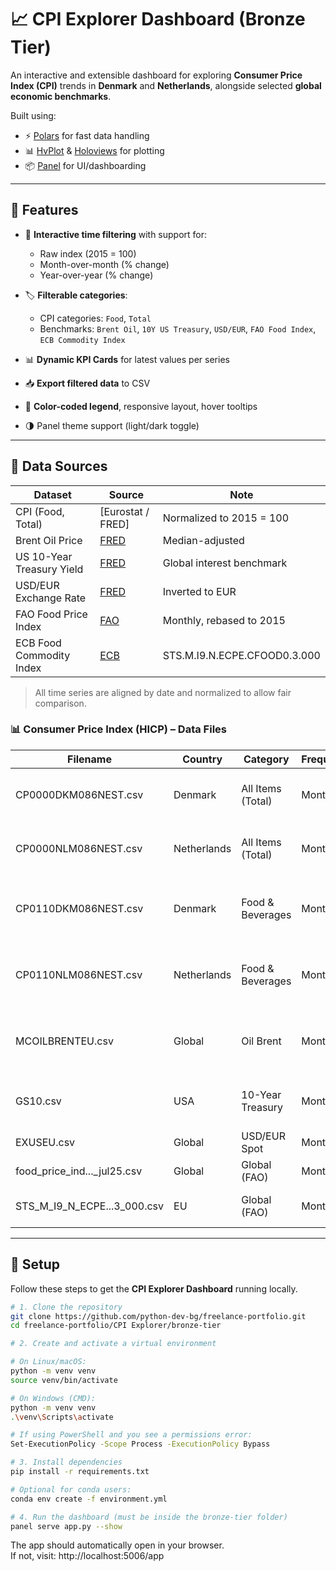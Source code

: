 

# 📈 CPI Explorer Dashboard (Bronze Tier)

An interactive and extensible dashboard for exploring **Consumer Price Index (CPI)** trends in **Denmark** and **Netherlands**, alongside selected **global economic benchmarks**.

Built using:
- ⚡️ [Polars](https://www.pola.rs/) for fast data handling
- 📊 [HvPlot](https://hvplot.holoviz.org/) & [Holoviews](https://holoviews.org/) for plotting
- 📦 [Panel](https://panel.holoviz.org/) for UI/dashboarding

---

## 🚀 Features

- 📅 **Interactive time filtering** with support for:
  - Raw index (2015 = 100)
  - Month-over-month (% change)
  - Year-over-year (% change)

- 🏷 **Filterable categories**:
  - CPI categories: `Food`, `Total`
  - Benchmarks: `Brent Oil`, `10Y US Treasury`, `USD/EUR`, `FAO Food Index`, `ECB Commodity Index`

- 📊 **Dynamic KPI Cards** for latest values per series
- 📥 **Export filtered data** to CSV
- 🎨 **Color-coded legend**, responsive layout, hover tooltips
- 🌗 Panel theme support (light/dark toggle)

---

## 📁 Data Sources

| Dataset                       | Source                         | Note                         |
|------------------------------|--------------------------------|------------------------------|
| CPI (Food, Total)            | [Eurostat / FRED]              | Normalized to 2015 = 100     |
| Brent Oil Price              | [FRED](https://fred.stlouisfed.org/series/MCOILBRENTEU)         | Median-adjusted              |
| US 10-Year Treasury Yield    | [FRED](https://fred.stlouisfed.org/series/GS10)                 | Global interest benchmark    |
| USD/EUR Exchange Rate        | [FRED](https://fred.stlouisfed.org/series/EXUSEU)               | Inverted to EUR              |
| FAO Food Price Index         | [FAO](https://www.fao.org/worldfoodsituation/foodpricesindex/)  | Monthly, rebased to 2015     |
| ECB Food Commodity Index     | [ECB](https://data.ecb.europa.eu/)                              | STS.M.I9.N.ECPE.CFOOD0.3.000 |

> All time series are aligned by date and normalized to allow fair comparison.

### 📊 Consumer Price Index (HICP) – Data Files

| Filename                     | Country       | Category          | Frequency | Base Year | Description                                 |  URL                                                                                    |
|------------------------------|---------------|-------------------|-----------|-----------|---------------------------------------------|-----------------------------------------------------------------------------------------|
| CP0000DKM086NEST.csv         | Denmark       | All Items (Total) | Monthly   | 2015=100  | Denmark's overall Harmonized CPI            |https://fred.stlouisfed.org/graph/fredgraph.csv?id=CP0000DKM086NEST                      |
| CP0000NLM086NEST.csv         | Netherlands   | All Items (Total) | Monthly   | 2015=100  | Netherlands' overall Harmonized CPI         |https://fred.stlouisfed.org/graph/fredgraph.csv?id=CP0000NLM086NEST                      |
| CP0110DKM086NEST.csv         | Denmark       | Food & Beverages  | Monthly   | 2015=100  | Denmark's food-specific Harmonized CPI      |https://fred.stlouisfed.org/graph/fredgraph.csv?id=CP0110DKM086NEST                      |
| CP0110NLM086NEST.csv         | Netherlands   | Food & Beverages  | Monthly   | 2015=100  | Netherlands' food-specific Harmonized CPI   |https://fred.stlouisfed.org/graph/fredgraph.csv?id=CP0110NLM086NEST                      |
| MCOILBRENTEU.csv             | Global        | Oil Brent         | Monthly   | 2015=100  | Crude Oil Brent - produced in the North Sea |https://fred.stlouisfed.org/series/MCOILBRENTEU  - manual selection                      |
| GS10.csv                     | USA           | 10-Year Treasury  | Monthly   | 2015=100  | U.S. 10-Year Treasury Yield.                |https://fred.stlouisfed.org/series/GS10  - manual selection                              | 
| EXUSEU.csv                   | Global        | USD/EUR Spot      | Monthly   | 2015=100  | USD/EUR Spot                                |https://fred.stlouisfed.org/series/EXUSEU  - manual selection                            |
| food_price_ind..._jul25.csv  | Global        | Global (FAO)      | Monthly   | 2015=100  | Food Price Index                            |https://www.fao.org/worldfoodsituation/foodpricesindex/en - manual selection             |
| STS_M_I9_N_ECPE...3_000.csv  | EU            | Global (FAO)      | Monthly   | 2015=100  | ECB Food Commodity Index                    |https://sdw-wsrest.ecb.europa.eu/service/data/STS/M.I9.N.ECPE.CFOOD0.3.000?format=csvdata|
---
## 🧰 Setup

Follow these steps to get the **CPI Explorer Dashboard** running locally.

```bash
# 1. Clone the repository
git clone https://github.com/python-dev-bg/freelance-portfolio.git
cd freelance-portfolio/CPI Explorer/bronze-tier

# 2. Create and activate a virtual environment

# On Linux/macOS:
python -m venv venv
source venv/bin/activate

# On Windows (CMD):
python -m venv venv
.\venv\Scripts\activate

# If using PowerShell and you see a permissions error:
Set-ExecutionPolicy -Scope Process -ExecutionPolicy Bypass

# 3. Install dependencies
pip install -r requirements.txt

# Optional for conda users:
conda env create -f environment.yml

# 4. Run the dashboard (must be inside the bronze-tier folder)
panel serve app.py --show
```
The app should automatically open in your browser.  
If not, visit: http://localhost:5006/app